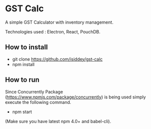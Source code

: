 # GST Calc
A simple GST Calculator with inventory management.

Technologies used : Electron, React, PouchDB.

How to install
---------------
- git clone https://github.com/isiddey/gst-calc
- npm install

How to run
-----------
Since Concurrently Package (https://www.npmjs.com/package/concurrently) is being used simply execute the following command.

- npm start


(Make sure you have latest npm 4.0+ and babel-cli).